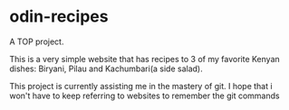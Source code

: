# odin-recipes
A TOP project. 

This is a very simple website that has recipes to 3 of my favorite Kenyan dishes: Biryani, Pilau and Kachumbari(a side salad).

This project is currently assisting me in the mastery of git. I hope that i won't have to keep referring to websites to remember the git commands